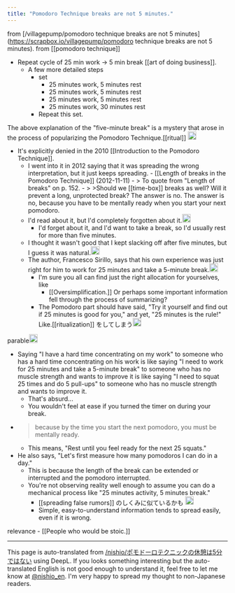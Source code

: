 ```yaml
---
title: "Pomodoro Technique breaks are not 5 minutes."
---
```


from [/villagepump/pomodoro technique breaks are not 5 minutes](https://scrapbox.io/villagepump/pomodoro technique breaks are not 5 minutes).
from  [[pomodoro technique]]
- Repeat cycle of 25 min work → 5 min break [[art of doing business]].
    - A few more detailed steps
        - set
            - 25 minutes work, 5 minutes rest
            - 25 minutes work, 5 minutes rest
            - 25 minutes work, 5 minutes rest
            - 25 minutes work, 30 minutes rest
        - Repeat this set.

The above explanation of the "five-minute break" is a mystery that arose in the process of popularizing the Pomodoro Technique.[[ritual]] <img src='https://scrapbox.io/api/pages/villagepump/nishio/icon' alt='/villagepump/nishio.icon' height="19.5"/>
- It's explicitly denied in the 2010 [[Introduction to the Pomodoro Technique]].
    - I went into it in 2012 saying that it was spreading the wrong interpretation, but it just keeps spreading.
            - [[Length of breaks in the Pomodoro Technique]]  (2012-11-11)
            - > To quote from "Length of breaks" on p. 152.
            - > >Should we [[time-box]] breaks as well? Will it prevent a long, unprotected break? The answer is no. The answer is no, because you have to be mentally ready when you start your next pomodoro.
    - I'd read about it, but I'd completely forgotten about it.<img src='https://scrapbox.io/api/pages/villagepump/miyamonz/icon' alt='/villagepump/miyamonz.icon' height="19.5"/>
        - I'd forget about it, and I'd want to take a break, so I'd usually rest for more than five minutes.
    - I thought it wasn't good that I kept slacking off after five minutes, but I guess it was natural.<img src='https://scrapbox.io/api/pages/villagepump/yosider/icon' alt='/villagepump/yosider.icon' height="19.5"/>
    - The author, Francesco Sirillo, says that his own experience was just right for him to work for 25 minutes and take a 5-minute break.<img src='https://scrapbox.io/api/pages/villagepump/suto3/icon' alt='/villagepump/suto3.icon' height="19.5"/>
        - I'm sure you all can find just the right allocation for yourselves, like
            - [[Oversimplification.]] Or perhaps some important information fell through the process of summarizing?
        - The Pomodoro part should have said, "Try it yourself and find out if 25 minutes is good for you," and yet, "25 minutes is the rule!" Like.[[ritualization]] をしてしまう<img src='https://scrapbox.io/api/pages/nishio-en/nishio/icon' alt='nishio.icon' height="19.5"/>

parable<img src='https://scrapbox.io/api/pages/villagepump/nishio/icon' alt='/villagepump/nishio.icon' height="19.5"/>
- Saying "I have a hard time concentrating on my work" to someone who has a hard time concentrating on his work is like saying "I need to work for 25 minutes and take a 5-minute break" to someone who has no muscle strength and wants to improve it is like saying "I need to squat 25 times and do 5 pull-ups" to someone who has no muscle strength and wants to improve it.
    - That's absurd...
    - You wouldn't feel at ease if you turned the timer on during your break.
- > because by the time you start the next pomodoro, you must be mentally ready.
    - This means, "Rest until you feel ready for the next 25 squats."
- He also says, "Let's first measure how many pomodoros I can do in a day."
    - This is because the length of the break can be extended or interrupted and the pomodoro interrupted.
    - You're not observing reality well enough to assume you can do a mechanical process like "25 minutes activity, 5 minutes break."
        - [[spreading false rumors]] のしくみに似ているかも <img src='https://scrapbox.io/api/pages/villagepump/suto3/icon' alt='/villagepump/suto3.icon' height="19.5"/>
        - Simple, easy-to-understand information tends to spread easily, even if it is wrong.

relevance
    - [[People who would be stoic.]]


---
This page is auto-translated from [/nishio/ポモドーロテクニックの休憩は5分ではない](https://scrapbox.io/nishio/ポモドーロテクニックの休憩は5分ではない) using DeepL. If you looks something interesting but the auto-translated English is not good enough to understand it, feel free to let me know at [@nishio_en](https://twitter.com/nishio_en). I'm very happy to spread my thought to non-Japanese readers.